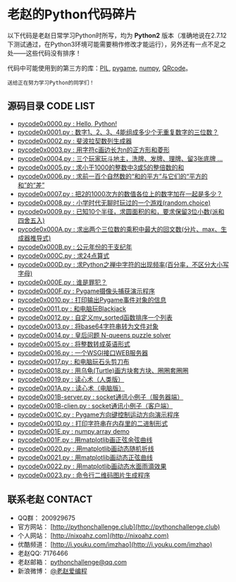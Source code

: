 老赵的Python代码碎片
===================

以下代码是老赵日常学习Python时所写，均为 **Python2** 版本（准确地说在2.7.12下测试通过，在Python3环境可能需要稍作修改才能运行），另外还有一点不足之处——这些代码没有排序！

代码中可能使用到的第三方的库：[PIL](http://pythonware.com/products/pil/), [pygame](http://www.pygame.org/), [numpy](http://www.numpy.org/), [QRcode](https://pypi.python.org/pypi/qrcode)。

    送给正在努力学习Python的同学们！

源码目录 CODE LIST
-----------------

- [pycode0x0000.py : Hello, Python!](src/pycode0x0000.py)
- [pycode0x0001.py : 数字1、2、3、4能组成多少个无重复数字的三位数？](src/pycode0x0001.py)
- [pycode0x0002.py : 斐波拉契数列生成器](src/pycode0x0002.py)
- [pycode0x0003.py : 用字符c画边长为n的正方形和菱形](src/pycode0x0003.py)
- [pycode0x0004.py : 三个玩家玩斗地主，洗牌、发牌、理牌、留3张底牌 ...](src/pycode0x0004.py)
- [pycode0x0005.py : 求小于1000的整数中3或5的整倍数的和](src/pycode0x0005.py)
- [pycode0x0006.py : 求前一百个自然数的“和的平方”与它们的“平方的和”的“差”](src/pycode0x0006.py)
- [pycode0x0007.py : 把2的1000次方的数值各位上的数字加在一起是多少？](src/pycode0x0007.py)
- [pycode0x0008.py : 小学时代无聊时玩过的一个游戏(random.choice)](src/pycode0x0008.py)
- [pycode0x0009.py : 已知10个半径，求圆面积的和，要求保留3位小数(派和四舍五入)](src/pycode0x0009.py)
- [pycode0x000A.py : 求出两个三位数的乘积中最大的回文数(分片、max、生成器推导式)](src/pycode0x000A.py)
- [pycode0x000B.py : 公元年份的干支纪年](src/pycode0x000B.py)
- [pycode0x000C.py : 求24点算式](src/pycode0x000C.py)
- [pycode0x000D.py : 求Python之禅中字符的出现频率(百分率，不区分大小写字母)](src/pycode0x000D.py)
- [pycode0x000E.py : 谁是罪犯？](src/pycode0x000E.py)
- [pycode0x000F.py : Pygame摄像头捕获演示程序](src/pycode0x000F.py)
- [pycode0x0010.py : 打印输出Pygame事件对象的信息](src/pycode0x0010.py)
- [pycode0x0011.py : 和电脑玩Blackjack](src/pycode0x0011.py)
- [pycode0x0012.py : 自定义my_sorted函数排序一个列表](src/pycode0x0012.py)
- [pycode0x0013.py : 将base64字符串转为文件对象](src/pycode0x0013.py)
- [pycode0x0014.py : 皇后问题 N-queens puzzle solver](src/pycode0x0014.py)
- [pycode0x0015.py : 将整数转成英语形式](src/pycode0x0015.py)
- [pycode0x0016.py : 一个WSGI接口WEB服务器](src/pycode0x0016.py)
- [pycode0x0017.py : 和电脑玩石头剪刀布](src/pycode0x0017.py)
- [pycode0x0018.py : 用乌龟(Turtle)画方块套方块、圈圈套圈圈](src/pycode0x0018.py)
- [pycode0x0019.py : 读心术（人类版）](src/pycode0x0019.py)
- [pycode0x001A.py : 读心术（电脑版）](src/pycode0x001A.py)
- [pycode0x001B-server.py : socket通讯小例子（服务器端）](src/pycode0x001B-server.py)
- [pycode0x001B-clien.py : socket通讯小例子（客户端）](src/pycode0x001B-clien.py)
- [pycode0x001C.py : Pygame方向键控制运动方向演示程序](src/pycode0x001C.py)
- [pycode0x001D.py : 打印字符串在内存里的二进制形式](src/pycode0x001D.py)
- [pycode0x001E.py : numpy.array demo](src/pycode0x001E.py)
- [pycode0x001F.py : 用matplotlib画正弦余弦曲线](src/pycode0x001F.py)
- [pycode0x0020.py : 用matplotlib画动态随机折线](src/pycode0x0020.py)
- [pycode0x0021.py : 用matplotlib画动态正弦曲线](src/pycode0x0021.py)
- [pycode0x0022.py : 用matplotlib画动态水面雨滴效果](src/pycode0x0022.py)
- [pycode0x0023.py : 命令行二维码图片生成程序](src/pycode0x0023.py)

联系老赵 CONTACT
---------------

- QQ群： 200929675
- 官方网站： [http://pythonchallenge.club](http://pythonchallenge.club)
- 个人网站： [http://nixoahz.com](http://nixoahz.com)
- 优酷频道： [http://i.youku.com/imzhao](http://i.youku.com/imzhao)
- 老赵QQ: 7176466
- 老赵邮箱： [pythonchallenge@qq.com](mailto:pythonchallenge@qq.com)
- 新浪微博： [@老赵爱编程](http://www.weibo.com/archtaurus)